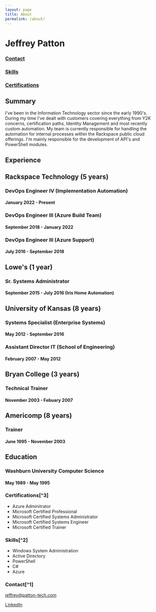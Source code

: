 ```yaml
---
layout: page
title: About
permalink: /about/
---
```

# Jeffrey Patton

### [Contact](^1)

### [Skills](^2)

### [Certifications](^2)

## Summary

I've been in the Information Technology sector since the early 1990's. During my time I've dealt with customers covering everything from Y2K concerns, certification paths, Identity Management and most recently custom automation. My team is currently responsible for handling the automation for internal processes within the Rackspace public cloud offerings. I'm mainly responsible for the development of API's and PowerShell modules.

## Experience

## Rackspace Technology (5 years)

### DevOps Engineer IV (Implementation Automation)

#### January 2022 - Present

### DevOps Engineer III (Azure Build Team)

#### September 2018 - January 2022

### DevOps Engineer III (Azure Support)

#### July 2016 - September 2018

## Lowe's (1 year)

### Sr. Systems Administrator

#### September 2015 - July 2016 (Iris Home Automation)

## University of Kansas (8 years)

### Systems Specialist (Enterprise Systems)

#### May 2012 - September 2016

### Assistant Director IT (School of Engineering)

#### February 2007 - May 2012

## Bryan College (3 years)

### Technical Trainer

#### November 2003 - Febuary 2007

## Americomp (8 years)

### Trainer

#### June 1995 - November 2003

## Education

### Washburn University Computer Science

#### May 1989 - May 1995

### Certifications[^3]

* Azure Adminitrator
* Microsoft Certified Professional
* Microsoft Certified Systems Administrator
* Microsoft Certified Systems Engineer
* Microsoft Certified Trainer

### Skills[^2]

* Windows System Administration
* Active Directory
* PowerShell
* C#
* Azure

### Contact[^1]

[jeffrey@patton-tech.com](mailto:jeffrey@patton-tech.com)

[LinkedIn](https://www.linkedin.com/in/jeffpatton/)
